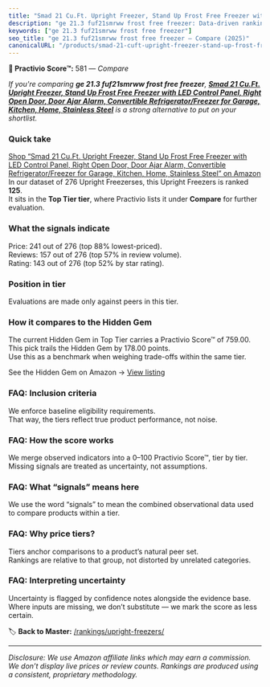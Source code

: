 ```yaml
---
title: "Smad 21 Cu.Ft. Upright Freezer, Stand Up Frost Free Freezer with LED Control Panel, Right Open Door, Door Ajar Alarm, Convertible Refrigerator/Freezer for Garage, Kitchen, Home, Stainless Steel"
description: "ge 21.3 fuf21smrww frost free freezer: Data-driven ranking using the Practivio Score™. Positioned by quality, value, demand, findability, momentum."
keywords: ["ge 21.3 fuf21smrww frost free freezer"]
seo_title: "ge 21.3 fuf21smrww frost free freezer — Compare (2025)"
canonicalURL: "/products/smad-21-cuft-upright-freezer-stand-up-frost-free-freezer-with-led-control-panel-right-open-door-door-ajar-alarm-convertible-refrigeratorfreezer-for-garage-kitchen-home-stainless-steel-B092YQK9PN/"
---
```


**🛒 Practivio Score™:** 581 — _Compare_


*If you're comparing **ge 21.3 fuf21smrww frost free freezer**, **[Smad 21 Cu.Ft. Upright Freezer, Stand Up Frost Free Freezer with LED Control Panel, Right Open Door, Door Ajar Alarm, Convertible Refrigerator/Freezer for Garage, Kitchen, Home, Stainless Steel](https://www.amazon.com/dp/B092YQK9PN?tag=practivio-20)** is a strong alternative to put on your shortlist.*
### Quick take
[Shop “Smad 21 Cu.Ft. Upright Freezer, Stand Up Frost Free Freezer with LED Control Panel, Right Open Door, Door Ajar Alarm, Convertible Refrigerator/Freezer for Garage, Kitchen, Home, Stainless Steel” on Amazon](https://www.amazon.com/dp/B092YQK9PN?tag=practivio-20)
In our dataset of 276 Upright Freezerses, this Upright Freezers is ranked **125**.  
It sits in the **Top Tier tier**, where Practivio lists it under **Compare** for further evaluation.

### What the signals indicate
Price: 241 out of 276 (top 88% lowest-priced).  
Reviews: 157 out of 276 (top 57% in review volume).  
Rating: 143 out of 276 (top 52% by star rating).  

### Position in tier
Evaluations are made only against peers in this tier.

### How it compares to the Hidden Gem
The current Hidden Gem in Top Tier carries a Practivio Score™ of 759.00.  
This pick trails the Hidden Gem by 178.00 points.  
Use this as a benchmark when weighing trade-offs within the same tier.  

See the Hidden Gem on Amazon → [View listing](https://www.amazon.com/dp/B09LHLZFYZ?tag=practivio-20)

### FAQ: Inclusion criteria
We enforce baseline eligibility requirements.  
That way, the tiers reflect true product performance, not noise.

### FAQ: How the score works
We merge observed indicators into a 0–100 Practivio Score™, tier by tier.  
Missing signals are treated as uncertainty, not assumptions.

### FAQ: What “signals” means here
We use the word “signals” to mean the combined observational data used to compare products within a tier.

### FAQ: Why price tiers?
Tiers anchor comparisons to a product’s natural peer set.  
Rankings are relative to that group, not distorted by unrelated categories.

### FAQ: Interpreting uncertainty
Uncertainty is flagged by confidence notes alongside the evidence base.  
Where inputs are missing, we don’t substitute — we mark the score as less certain.

<!-- Missing template for Compare/CompareWithinPriceClass -->


🏷️ **Back to Master:** [/rankings/upright-freezers/](/rankings/upright-freezers/)

---
_Disclosure: We use Amazon affiliate links which may earn a commission. We don’t display live prices or review counts. Rankings are produced using a consistent, proprietary methodology._
